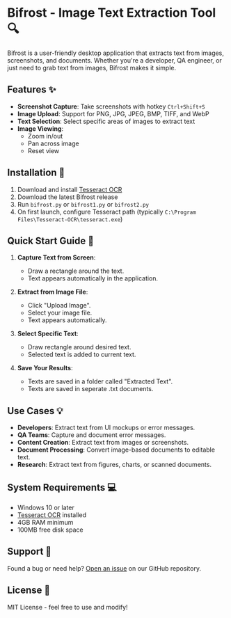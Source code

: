 # Bifrost - Image Text Extraction Tool 🔍

Bifrost is a user-friendly desktop application that extracts text from images, screenshots, and documents. Whether you're a developer, QA engineer, or just need to grab text from images, Bifrost makes it simple.

## Features ✨

- **Screenshot Capture**: Take screenshots with hotkey `Ctrl+Shift+S`
- **Image Upload**: Support for PNG, JPG, JPEG, BMP, TIFF, and WebP
- **Text Selection**: Select specific areas of images to extract text
- **Image Viewing**:
  - Zoom in/out
  - Pan across image
  - Reset view

## Installation 🚀

1. Download and install [Tesseract OCR](https://github.com/UB-Mannheim/tesseract/wiki)
2. Download the latest Bifrost release
3. Run `bifrost.py` or `bifrost1.py` or `bifrost2.py`
4. On first launch, configure Tesseract path (typically `C:\Program Files\Tesseract-OCR\tesseract.exe`)

## Quick Start Guide 📖

1. **Capture Text from Screen**:
   - Draw a rectangle around the text.
   - Text appears automatically in the application.

2. **Extract from Image File**:
   - Click "Upload Image".
   - Select your image file.
   - Text appears automatically.

3. **Select Specific Text**:
   - Draw rectangle around desired text.
   - Selected text is added to current text.

4. **Save Your Results**:
   - Texts are saved in a folder called "Extracted Text".
   - Texts are saved in seperate .txt documents.

## Use Cases 💡

- **Developers**: Extract text from UI mockups or error messages.
- **QA Teams**: Capture and document error messages.
- **Content Creation**: Extract text from images or screenshots.
- **Document Processing**: Convert image-based documents to editable text.
- **Research**: Extract text from figures, charts, or scanned documents.

## System Requirements 💻

- Windows 10 or later
- [Tesseract OCR](https://github.com/UB-Mannheim/tesseract/wiki) installed
- 4GB RAM minimum
- 100MB free disk space

## Support 🤝

Found a bug or need help? [Open an issue](../../issues) on our GitHub repository.

## License 📄

MIT License - feel free to use and modify!
